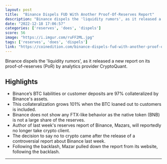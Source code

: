 ```yaml
---
layout: post
title:  "Binance Dispels FUD With Another Proof-Of-Reserves Report"
description: "Binance dispels the 'liquidity rumors', as it released a new report on its proof-of-reserves (PoR) by analytics provider CryptoQuant."
date: "2022-12-18 17:06:57"
categories: ['reserves', 'does', 'dispels']
score: 56
image: "https://i.imgur.com/ruFF2ML.jpg"
tags: ['reserves', 'does', 'dispels']
link: "https://coinedition.com/binance-dispels-fud-with-another-proof-of-reserves-report/"
---
```


Binance dispels the 'liquidity rumors', as it released a new report on its proof-of-reserves (PoR) by analytics provider CryptoQuant.

## Highlights

- Binance’s BTC liabilities or customer deposits are 97% collateralized by Binance's assets.
- This collateralization grows 101% when the BTC loaned out to customers is included.
- Binance does not show any FTX-like behavior as the native token (BNB) is not a large share of the reserves.
- Author of last week's reserves report of Binance, Mazars, will reportedly no longer take crypto client.
- The decision to say no to crypto came after the release of a controversial report about Binance last week.
- Following the backlash, Mazar pulled down the report from its website, following the backlash.

---
